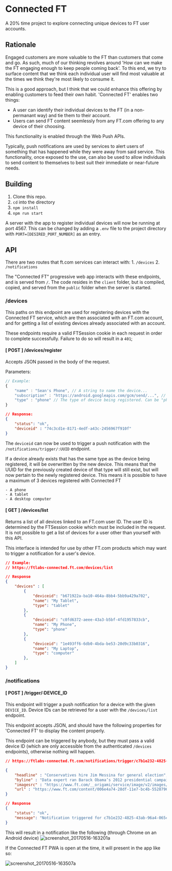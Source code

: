 # Connected FT
A 20% time project to explore connecting unique devices to FT user accounts.

## Rationale

Engaged customers are more valuable to the FT than customers that come and go. As such, much of our thinking revolves around 'How can we make the FT engaging enough to keep people coming back'. To this end, we try to surface content that we think each individual user will find most valuable at the times we think they're most likely to consume it. 

This is a good approach, but I think that we could enhance this offering by enabling customers to feed their own habit. 'Connected FT' enables two things:

- A user can identify their individual devices to the FT (in a non-permanant way) and tie them to their account.
- Users can send FT content seemlessly from any FT.com offering to any device of their choosing.

This functionality is enabled through the Web Push APIs.

Typically, push notifications are used by services to alert users of something that has happened while they were away from said service. This functionality, once exposed to the use, can also be used to allow individuals to send content to themselves to best suit their immediate or near-future needs.

## Building

1. Clone this repo.
2. `cd` into the directory
3. `npm install`
4. `npm run start`

A server with the app to register individual devices will now be running at port 4567. This can be changed by adding a `.env` file to the project directory with `PORT=[DESIRED_PORT_NUMBER]` as an entry.

## API

There are two routes that ft.com services can interact with:
	1. `/devices`
	2. `/notifications`

The "Connected FT" progressive web app interacts with these endpoints, and is served from `/`. The code resides in the `client` folder, but is compiled, copied, and served from the `public` folder when the server is started.

### /devices

This paths on this endpoint are used for registering devices with the Connected FT service, which   are then associated with an FT.com account, and for getting a list of existing devices already associated with an account.

These endpoints require a valid FTSession cookie in each request in order to complete successfully. Failure to do so will result in a `401`;

#### [ POST ] /devices/register

Accepts JSON passed in the body of the request.

Parameters:

```Javascript
// Example:
{
	"name" : "Sean's Phone", // A string to name the device...
	"subscription" : "https://android.googleapis.com/gcm/send/...", // A subscription URL generated by the device
	"type" : "phone" // The type of device being registered. Can be "phone", "tablet", or "computer"
}
```

```JSON
// Response:
{
	"status": "ok",
	"deviceid" : "74c3cd1e-8171-4edf-a43c-2456967f910f"
}
```

The `deviceid` can now be used to trigger a push notification with the `/notifications/trigger/:UUID` endpoint.

If a device already exists that has the same type as the device being registered, it will be overwritten by the new device. This means that the UUID for the previously created device of that type will still exist, but will now pertain to the newly registered device. This means it is possible to have a maximum of 3 devices registered with Connected FT

	- A phone
	- A tablet
	- A desktop computer

#### [ GET ] /devices/list
Returns a list of all devices linked to an FT.com user ID. The user ID is determined by the FTSession cookie which must be included in the request. It is not possible to get a list of devices for a user other than yourself with this API. 

This interface is intended for use by other FT.com products which may want to trigger a notification for a user's device.

```JSON
// Example:
// https://ftlabs-connected.ft.com/devices/list

// Response
{
	"devices" : [
		{
			"deviceid": "b671922a-ba10-464a-8bb4-5bb9a429a702",
			"name": "My Tablet",
			"type": "tablet"
		},
		{
			"deviceid": "c0fd6372-aeee-43a3-b5bf-4fd1957833cb",
			"name": "My Phone",
			"type": "phone"
		},
		{
			"deviceid": "1e493ff6-6db0-4bda-be53-20d9c33b0316",
			"name": "My Laptop",
			"type": "computer"
		},
	]
}
```

### /notifications

#### [ POST ] /trigger/:DEVICE_ID

This endpoint will trigger a push notification for a device with the given `DEVICE_ID`. Device IDs can be retrieved for a user with the `/devices/list` endpoint.

This endpoint accepts JSON, and should have the following properties for 'Connected FT' to display the content properly.

This endpoint can be triggered by anybody, but they must pass a valid device ID (which are only accessible from the authenticated `/devices` endpoints), otherwise nothing will happen.

```JSON
// https://ftlabs-connected.ft.com/notifications/trigger/c7b1e232-4825-43ab-96a4-065cf87ca8ad

{
	"headline" : "Conservatives hire Jim Messina for general election",
	"byline" : "Data expert ran Barack Obama’s 2012 presidential campaign",
	"imagesrc" : "https://www.ft.com/__origami/service/image/v2/images/raw/http%3A%2F%2Fcom.ft.imagepublish.prod.s3.amazonaws.com%2Fe5d0372c-28e3-11e7-9ec8-168383da43b7?source=next&fit=scale-down&width=700",
	"url" : "https://www.ft.com/content/006e4a74-28df-11e7-bc4b-5528796fe35c"
}
```

```JSON
// Response
{
	"status": "ok",
	"message": "Notification triggered for c7b1e232-4825-43ab-96a4-065cf87ca8ad"
}
```

This will result in a notification like the following (through Chrome on an Android device)
![screenshot_20170516-163201a](https://cloud.githubusercontent.com/assets/913687/26114964/a4bf7f70-3a56-11e7-8615-98bcd2febcfd.png)

If the Connected FT PWA is open at the time, it will present in the app like so:

![screenshot_20170516-163507a](https://cloud.githubusercontent.com/assets/913687/26114998/bc78405c-3a56-11e7-910b-8a20d0be5352.png)
